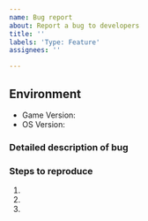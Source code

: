 ```yaml
---
name: Bug report
about: Report a bug to developers
title: ''
labels: 'Type: Feature'
assignees: ''

---
```


<!-- Make sure to search existing issues first to avoid duplicates. -->

## Environment
- Game Version: 
- OS Version: 

### Detailed description of bug

<!-- What is broken? What should be happening instead? Include as much informations as possible. Images, gifs, or youtube videos are welcome! -->

### Steps to reproduce

<!-- How can described bug or behaviour be reproduced? -->

1. 
2. 
3.
